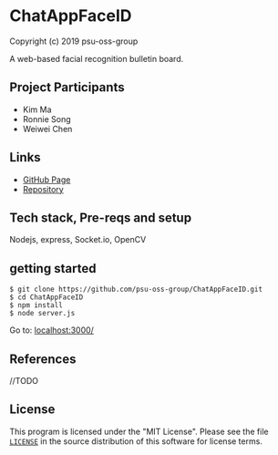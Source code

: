# ChatAppFaceID
Copyright (c) 2019 psu-oss-group

A web-based facial recognition bulletin board.
<!--project description-->

## Project Participants
* Kim Ma
* Ronnie Song
* Weiwei Chen

## Links
* [GitHub Page](https://psu-oss-group.github.io/ChatAppFaceID/)
* [Repository](https://github.com/psu-oss-group)

## Tech stack, Pre-reqs and setup
Nodejs, express, Socket.io, OpenCV

## getting started
```shell
$ git clone https://github.com/psu-oss-group/ChatAppFaceID.git
$ cd ChatAppFaceID
$ npm install
$ node server.js
```
Go to: [localhost:3000/](http://localhost:3000/)

## References
//TODO

## License

This program is licensed under the "MIT License".  Please
see the file [`LICENSE`](https://github.com/psu-oss-group/ChatAppFaceID/blob/master/LICENSE) in the source distribution of this
software for license terms.
